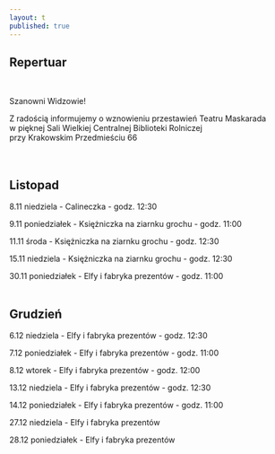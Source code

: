 ```yaml
---
layout: t
published: true
---
```









## Repertuar  

<br />

Szanowni Widzowie!

Z radością informujemy o wznowieniu przestawień Teatru Maskarada  
w pięknej Sali Wielkiej Centralnej Biblioteki Rolniczej  
przy Krakowskim Przedmieściu 66
<br /><br /><br />

## Listopad

8.11 niedziela - Calineczka - godz. 12:30  

9.11 poniedziałek - Księżniczka na ziarnku grochu - godz. 11:00  

11.11 środa - Księżniczka na ziarnku grochu - godz. 12:30  

15.11 niedziela - Księżniczka na ziarnku grochu - godz. 12:30  

30.11 poniedziałek - Elfy i fabryka prezentów - godz. 11:00  
<br />  

## Grudzień

6.12 niedziela - Elfy i fabryka prezentów - godz. 12:30 

7.12 poniedziałek - Elfy i fabryka prezentów - godz. 11:00  

8.12 wtorek - Elfy i fabryka prezentów - godz. 12:00

13.12 niedziela - Elfy i fabryka prezentów - godz. 12:30 

14.12 poniedziałek - Elfy i fabryka prezentów - godz. 11:00

27.12 niedziela - Elfy i fabryka prezentów 

28.12 poniedziałek - Elfy i fabryka prezentów


